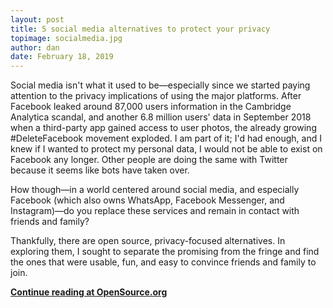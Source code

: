 ```yaml
---
layout: post
title: 5 social media alternatives to protect your privacy
topimage: socialmedia.jpg
author: dan
date: February 18, 2019
---
```

Social media isn't what it used to be—especially since we started paying attention to the privacy implications of using the major platforms. After Facebook leaked around 87,000 users information in the Cambridge Analytica scandal, and another 6.8 million users' data in September 2018 when a third-party app gained access to user photos, the already growing #DeleteFacebook movement exploded. I am part of it; I'd had enough, and I knew if I wanted to protect my personal data, I would not be able to exist on Facebook any longer. Other people are doing the same with Twitter because it seems like bots have taken over.

How though—in a world centered around social media, and especially Facebook (which also owns WhatsApp, Facebook Messenger, and Instagram)—do you replace these services and remain in contact with friends and family?

Thankfully, there are open source, privacy-focused alternatives. In exploring them, I sought to separate the promising from the fringe and find the ones that were usable, fun, and easy to convince friends and family to join.

[**Continue reading at OpenSource.org**](https://opensource.com/article/19/1/open-source-social-media-alternatives?sc_cid=70160000001273HAAQ)